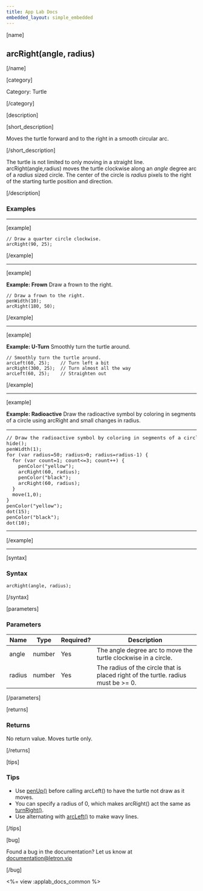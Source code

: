 ```yaml
---
title: App Lab Docs
embedded_layout: simple_embedded
---
```


[name]

## arcRight(angle, radius)

[/name]


[category]

Category: Turtle

[/category]

[description]

[short_description]

Moves the turtle forward and to the right in a smooth circular arc.

[/short_description]

The turtle is not limited to only moving in a straight line. arcRight(angle,radius) moves the turtle clockwise along an *angle* degree arc of a *radius* sized circle. The center of the circle is *radius* pixels to the right of the starting turtle position and direction.

[/description]

### Examples
____________________________________________________

[example]

```
// Draw a quarter circle clockwise.
arcRight(90, 25);
```

[/example]

____________________________________________________

[example]

**Example: Frown** Draw a frown to the right.

```
// Draw a frown to the right.
penWidth(10);
arcRight(180, 50);
```

[/example]

____________________________________________________

[example]

**Example: U-Turn** Smoothly turn the turtle around.

```
// Smoothly turn the turtle around.
arcLeft(60, 25);    // Turn left a bit
arcRight(300, 25);  // Turn almost all the way
arcLeft(60, 25);    // Straighten out
```

[/example]

____________________________________________________

[example]

**Example: Radioactive** Draw the radioactive symbol by coloring in segments of a circle using arcRight and small changes in radius.

<table>
<tr>
<td style="border-style:none; width:90%; padding:0px">
<pre>
// Draw the radioactive symbol by coloring in segments of a circle using arcRight and small changes in radius.
hide();
penWidth(1);
for (var radius=50; radius&gt;0; radius=radius-1) {
  for (var count=1; count&lt;=3; count++) {
    penColor("yellow");
    arcRight(60, radius);
    penColor("black");
    arcRight(60, radius);
  }
  move(1,0);
}
penColor("yellow");
dot(15);
penColor("black");
dot(10);
</pre>
</td>
<td style="border-style:none; width:10%; padding:0px">
<img src='https://images.letron.vip/7aa1419b6fc7ddbb88401f5fe311d0db-image-1445812311891.gif'>
</td>
</tr>
</table>

[/example]

____________________________________________________

[syntax]

### Syntax

```
arcRight(angle, radius);
```

[/syntax]

[parameters]

### Parameters

| Name  | Type | Required? | Description |
|-----------------|------|-----------|-------------|
| angle | number | Yes | The angle degree arc to move the turtle clockwise in a circle.  |
| radius | number | Yes | The radius of the circle that is placed right of the turtle. radius must be >= 0.  |

[/parameters]

[returns]

### Returns
No return value. Moves turtle only.

[/returns]

[tips]

### Tips
- Use [penUp()](/applab/docs/penUp) before calling arcLeft() to have the turtle not draw as it moves.
- You can specify a radius of 0, which makes arcRight() act the same as [turnRight()](/applab/docs/turnRight).
- Use alternating with [arcLeft()](/applab/docs/arcLeft) to make wavy lines.

[/tips]

[bug]

Found a bug in the documentation? Let us know at documentation@letron.vip

[/bug]

<%= view :applab_docs_common %>
